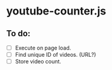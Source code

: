 # youtube-counter.js

## To do:
- [ ] Execute on page load.
- [ ] Find unique ID of videos. (URL?)
- [ ] Store video count.
